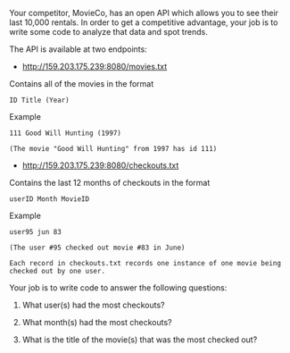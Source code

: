 Your competitor, MovieCo, has an open API which allows you to see their last 10,000 rentals. In order to get a competitive advantage, your job is to write some code to analyze that data and spot trends.

The API is available at two endpoints:

* http://159.203.175.239:8080/movies.txt

Contains all of the movies in the format

	ID Title (Year)

Example

	111 Good Will Hunting (1997)

	(The movie "Good Will Hunting" from 1997 has id 111)

* http://159.203.175.239:8080/checkouts.txt

Contains the last 12 months of checkouts in the format

	userID Month MovieID

Example

	user95 jun 83

	(The user #95 checked out movie #83 in June)

	Each record in checkouts.txt records one instance of one movie being checked out by one user.

Your job is to write code to answer the following questions:

1. What user(s) had the most checkouts?

2. What month(s) had the most checkouts?

3. What is the title of the movie(s) that was the most checked out?